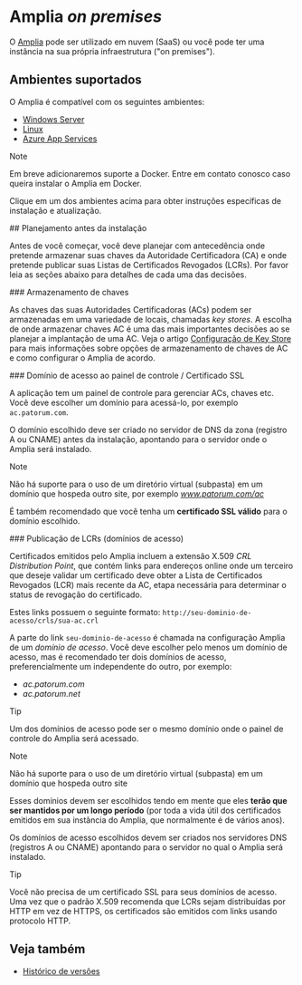﻿# Amplia *on premises*

O [Amplia](../index.md) pode ser utilizado em nuvem (SaaS) ou você pode ter uma instância na sua própria infraestrutura ("on premises").

## Ambientes suportados

O Amplia é compatível com os seguintes ambientes:

* [Windows Server](windows/index.md)
* [Linux](linux/index.md)
* [Azure App Services](azure/index.md)

> [!NOTE]
> Em breve adicionaremos suporte a Docker. Entre em contato conosco caso queira instalar o Amplia em Docker.

Clique em um dos ambientes acima para obter instruções específicas de instalação e atualização.

<a name="planning" />
## Planejamento antes da instalação

Antes de você começar, você deve planejar com antecedência onde pretende armazenar suas chaves da Autoridade Certificadora (CA) e onde pretende publicar suas Listas de Certificados Revogados (LCRs).
Por favor leia as seções abaixo para detalhes de cada uma das decisões.

<a name="key-storage" />
### Armazenamento de chaves

As chaves das suas Autoridades Certificadoras (ACs) podem ser armazenadas em uma variedade de locais, chamadas *key stores*. A escolha de onde armazenar chaves AC é uma das mais importantes
decisões ao se planejar a implantação de uma AC. Veja o artigo [Configuração de Key Store](key-stores/index.md) para mais informações sobre opções de armazenamento de chaves de AC e como configurar
o Amplia de acordo.

<a name="dashboard-domain" />
### Domínio de acesso ao painel de controle / Certificado SSL

A aplicação tem um painel de controle para gerenciar ACs, chaves etc. Você deve escolher um domínio para acessá-lo, por exemplo `ac.patorum.com`.

O domínio escolhido deve ser criado no servidor de DNS da zona (registro A ou CNAME) antes da instalação, apontando para o servidor onde o Amplia será instalado.

> [!NOTE]
> Não há suporte para o uso de um diretório virtual (subpasta) em um domínio que hospeda outro site, por exemplo *www.patorum.com/ac*

É também recomendado que você tenha um **certificado SSL válido** para o domínio escolhido.

<a name="access-domains" />
### Publicação de LCRs (domínios de acesso)

Certificados emitidos pelo Amplia incluem a extensão X.509 *CRL Distribution Point*, que contém links para endereços online onde um terceiro que deseje validar um certificado deve obter a Lista de Certificados Revogados (LCR) mais recente da AC,
etapa necessária para determinar o status de revogação do certificado.

Estes links possuem o seguinte formato: `http://seu-dominio-de-acesso/crls/sua-ac.crl`

A parte do link `seu-dominio-de-acesso` é chamada na configuração Amplia de um *domínio de acesso*. Você deve escolher pelo menos um domínio de acesso, mas é recomendado ter dois domínios de acesso,
preferencialmente um independente do outro, por exemplo:

* *ac.patorum.com*
* *ac.patorum.net*

> [!TIP]
> Um dos domínios de acesso pode ser o mesmo domínio onde o painel de controle do Amplia será acessado.

> [!NOTE]
> Não há suporte para o uso de um diretório virtual (subpasta) em um domínio que hospeda outro site

Esses domínios devem ser escolhidos tendo em mente que eles **terão que ser mantidos por um longo período** (por toda a vida útil dos certificados emitidos em sua instância do Amplia, que normalmente é de vários anos).

Os domínios de acesso escolhidos devem ser criados nos servidores DNS (registros A ou CNAME) apontando para o servidor no qual o Amplia será instalado.

> [!TIP]
> Você não precisa de um certificado SSL para seus domínios de acesso. Uma vez que o padrão X.509 recomenda que LCRs sejam distribuídas por HTTP em vez de HTTPS, os certificados
> são emitidos com links usando protocolo HTTP.

## Veja também

* [Histórico de versões](../changelog.md)
